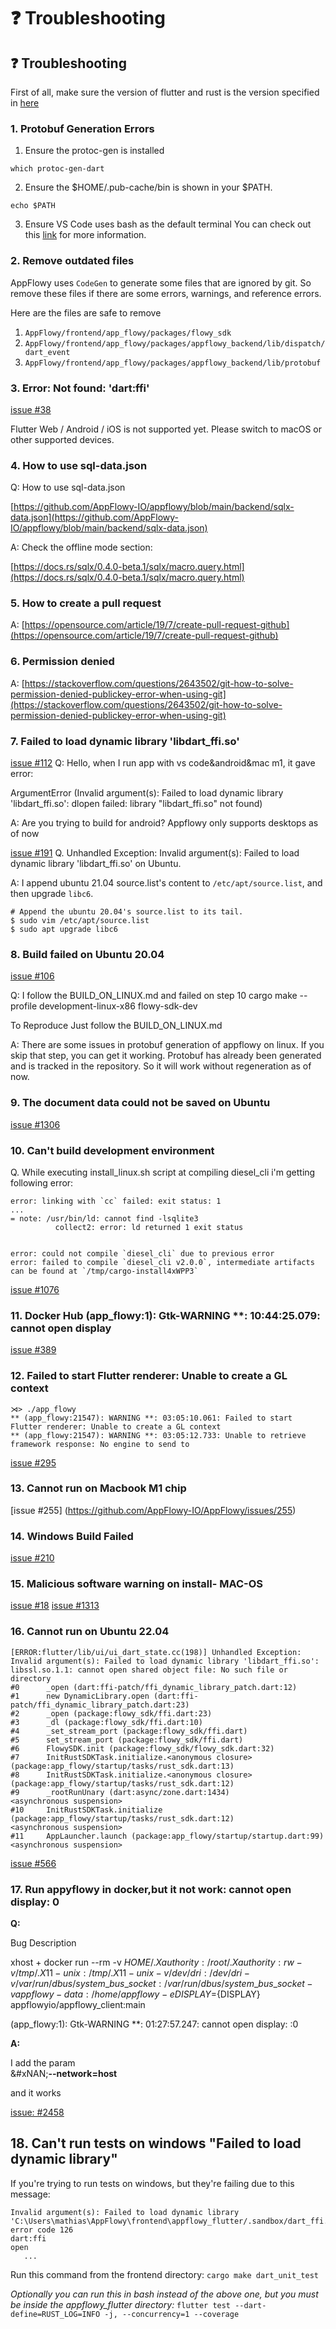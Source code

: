 # ❓ Troubleshooting

## ❓ Troubleshooting

First of all, make sure the version of flutter and rust is the version specified in [here](https://appflowy.gitbook.io/docs/essential-documentation/contribute-to-appflowy/software-contributions/environment-setup)

### 1. Protobuf Generation Errors

1. Ensure the protoc-gen is installed

```shell
which protoc-gen-dart
```

2. Ensure the $HOME/.pub-cache/bin is shown in your $PATH.

```shell
echo $PATH
```

3. Ensure VS Code uses bash as the default terminal You can check out this [link](https://github.com/AppFlowy-IO/AppFlowy/issues/413) for more information.

### 2. Remove outdated files

AppFlowy uses `CodeGen` to generate some files that are ignored by git. So remove these files if there are some errors, warnings, and reference errors.

Here are the files are safe to remove

1. `AppFlowy/frontend/app_flowy/packages/flowy_sdk`
2. `AppFlowy/frontend/app_flowy/packages/appflowy_backend/lib/dispatch/dart_event`
3. `AppFlowy/frontend/app_flowy/packages/appflowy_backend/lib/protobuf`

### 3. Error: Not found: 'dart:ffi'

[issue #38](https://github.com/AppFlowy-IO/appflowy/issues/38)

Flutter Web / Android / iOS is not supported yet. Please switch to macOS or other supported devices.

### 4. How to use sql-data.json

Q: How to use sql-data.json

[https://github.com/AppFlowy-IO/appflowy/blob/main/backend/sqlx-data.json](https://github.com/AppFlowy-IO/appflowy/blob/main/backend/sqlx-data.json)

A: Check the offline mode section:

[https://docs.rs/sqlx/0.4.0-beta.1/sqlx/macro.query.html](https://docs.rs/sqlx/0.4.0-beta.1/sqlx/macro.query.html)

### 5. How to create a pull request

A: [https://opensource.com/article/19/7/create-pull-request-github](https://opensource.com/article/19/7/create-pull-request-github)

### 6. Permission denied

A: [https://stackoverflow.com/questions/2643502/git-how-to-solve-permission-denied-publickey-error-when-using-git](https://stackoverflow.com/questions/2643502/git-how-to-solve-permission-denied-publickey-error-when-using-git)

### 7. Failed to load dynamic library 'libdart\_ffi.so'

[issue #112](https://github.com/AppFlowy-IO/appflowy/issues/112) Q: Hello, when I run app with vs code\&android\&mac m1, it gave error:

ArgumentError (Invalid argument(s): Failed to load dynamic library 'libdart\_ffi.so': dlopen failed: library "libdart\_ffi.so" not found)

A: Are you trying to build for android? Appflowy only supports desktops as of now

[issue #191](https://github.com/AppFlowy-IO/appflowy/issues/191) Q. Unhandled Exception: Invalid argument(s): Failed to load dynamic library 'libdart\_ffi.so' on Ubuntu.

A: I append ubuntu 21.04 source.list's content to `/etc/apt/source.list`, and then upgrade `libc6`.

```shell
# Append the ubuntu 20.04's source.list to its tail.
$ sudo vim /etc/apt/source.list
$ sudo apt upgrade libc6
```

### 8. Build failed on Ubuntu 20.04

[issue #106](https://github.com/AppFlowy-IO/appflowy/issues/106)

Q: I follow the BUILD\_ON\_LINUX.md and failed on step 10 cargo make --profile development-linux-x86 flowy-sdk-dev

To Reproduce Just follow the BUILD\_ON\_LINUX.md

A: There are some issues in protobuf generation of appflowy on linux. If you skip that step, you can get it working. Protobuf has already been generated and is tracked in the repository. So it will work without regeneration as of now.

### 9. The document data could not be saved on Ubuntu

[issue #1306](https://github.com/AppFlowy-IO/AppFlowy/issues/1306)

### 10. Can't build development environment

Q. While executing install\_linux.sh script at compiling diesel\_cli i'm getting following error:

```
error: linking with `cc` failed: exit status: 1
...
= note: /usr/bin/ld: cannot find -lsqlite3
          collect2: error: ld returned 1 exit status


error: could not compile `diesel_cli` due to previous error
error: failed to compile `diesel_cli v2.0.0`, intermediate artifacts can be found at `/tmp/cargo-install4xWPP3`
```

[issue #1076](https://github.com/AppFlowy-IO/AppFlowy/issues/1076)

### 11. Docker Hub (app\_flowy:1): Gtk-WARNING \*\*: 10:44:25.079: cannot open display

[issue #389](https://github.com/AppFlowy-IO/AppFlowy/issues/389)

### 12. Failed to start Flutter renderer: Unable to create a GL context

```
⋊> ./app_flowy
** (app_flowy:21547): WARNING **: 03:05:10.061: Failed to start Flutter renderer: Unable to create a GL context
** (app_flowy:21547): WARNING **: 03:05:12.733: Unable to retrieve framework response: No engine to send to
```

[issue #295](https://github.com/AppFlowy-IO/AppFlowy/issues/295)

### 13. Cannot run on Macbook M1 chip

\[issue #255] (https://github.com/AppFlowy-IO/AppFlowy/issues/255)

### 14. Windows Build Failed

[issue #210](https://github.com/AppFlowy-IO/AppFlowy/issues/210)

### 15. Malicious software warning on install- MAC-OS

[issue #18](https://github.com/AppFlowy-IO/AppFlowy/issues/18) [issue #1313](https://github.com/AppFlowy-IO/AppFlowy/issues/1313)

### 16. Cannot run on Ubuntu 22.04

```
[ERROR:flutter/lib/ui/ui_dart_state.cc(198)] Unhandled Exception: Invalid argument(s): Failed to load dynamic library 'libdart_ffi.so': libssl.so.1.1: cannot open shared object file: No such file or directory
#0      _open (dart:ffi-patch/ffi_dynamic_library_patch.dart:12)
#1      new DynamicLibrary.open (dart:ffi-patch/ffi_dynamic_library_patch.dart:23)
#2      _open (package:flowy_sdk/ffi.dart:23)
#3      _dl (package:flowy_sdk/ffi.dart:10)
#4      _set_stream_port (package:flowy_sdk/ffi.dart)
#5      set_stream_port (package:flowy_sdk/ffi.dart)
#6      FlowySDK.init (package:flowy_sdk/flowy_sdk.dart:32)
#7      InitRustSDKTask.initialize.<anonymous closure> (package:app_flowy/startup/tasks/rust_sdk.dart:13)
#8      InitRustSDKTask.initialize.<anonymous closure> (package:app_flowy/startup/tasks/rust_sdk.dart:12)
#9      _rootRunUnary (dart:async/zone.dart:1434)
<asynchronous suspension>
#10     InitRustSDKTask.initialize (package:app_flowy/startup/tasks/rust_sdk.dart:12)
<asynchronous suspension>
#11     AppLauncher.launch (package:app_flowy/startup/startup.dart:99)
<asynchronous suspension>
```

[issue #566](https://github.com/AppFlowy-IO/AppFlowy/issues/566)

### 17. Run appyflowy in docker,but it not work: cannot open display: 0

**Q:**

Bug Description

xhost + docker run --rm -v $HOME/.Xauthority:/root/.Xauthority:rw -v /tmp/.X11-unix:/tmp/.X11-unix -v /dev/dri:/dev/dri -v /var/run/dbus/system\_bus\_socket:/var/run/dbus/system\_bus\_socket -v appflowy-data:/home/appflowy -e DISPLAY=${DISPLAY} appflowyio/appflowy\_client:main

(app\_flowy:1): Gtk-WARNING \*\*: 01:27:57.247: cannot open display: :0

**A:**

I add the param\
&#xNAN;**--network=host**

and it works

[issue: #2458](https://github.com/AppFlowy-IO/AppFlowy/issues/2458)

## 18. Can't run tests on windows "Failed to load dynamic library"

If you're trying to run tests on windows, but they're failing due to this message:

```
Invalid argument(s): Failed to load dynamic library
'C:\Users\mathias\AppFlowy\frontend\appflowy_flutter/.sandbox/dart_ffi.dll': error code 126
dart:ffi
open
   ...
```

Run this command from the frontend directory: `cargo make dart_unit_test`

_Optionally you can run this in bash instead of the above one, but you must be inside the appflowy\_flutter directory:_ `flutter test --dart-define=RUST_LOG=INFO -j, --concurrency=1 --coverage`
